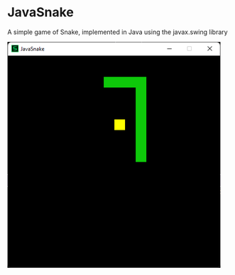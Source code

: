 # JavaSnake
A simple game of Snake, implemented in Java using the javax.swing library

![Alt text](screenshot.png?raw=true)